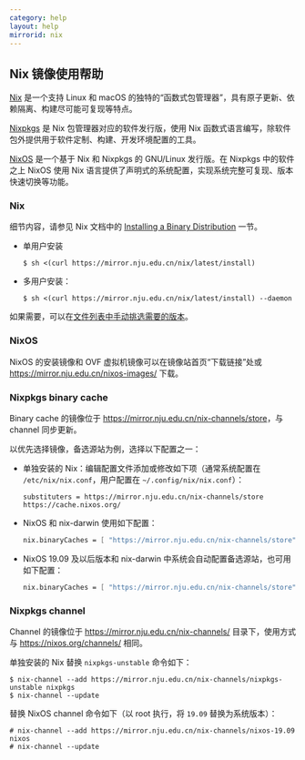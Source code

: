 ```yaml
---
category: help
layout: help
mirrorid: nix
---
```


## Nix 镜像使用帮助

[Nix](https://nixos.org/nix) 是一个支持 Linux 和 macOS 的独特的“函数式包管理器”，具有原子更新、依赖隔离、构建尽可能可复现等特点。

[Nixpkgs](https://nixos.org/nixpkgs) 是 Nix 包管理器对应的软件发行版，使用 Nix 函数式语言编写，除软件包外提供用于软件定制、构建、开发环境配置的工具。

[NixOS](https://nixos.org) 是一个基于 Nix 和 Nixpkgs 的 GNU/Linux 发行版。在 Nixpkgs 中的软件之上 NixOS 使用 Nix 语言提供了声明式的系统配置，实现系统完整可复现、版本快速切换等功能。

### Nix

细节内容，请参见 Nix 文档中的 [Installing a Binary Distribution](https://nixos.org/nix/manual/#ch-installing-binary) 一节。

- 单用户安装

    ```console
    $ sh <(curl https://mirror.nju.edu.cn/nix/latest/install)
    ```
- 多用户安装：

    ```console
    $ sh <(curl https://mirror.nju.edu.cn/nix/latest/install) --daemon
    ```

如果需要，可以在[文件列表中手动挑选需要的版本](https://mirror.nju.edu.cn/nix)。

### NixOS

NixOS 的安装镜像和 OVF 虚拟机镜像可以在镜像站首页“下载链接”处或 <https://mirror.nju.edu.cn/nixos-images/> 下载。

### Nixpkgs binary cache

Binary cache 的镜像位于 <https://mirror.nju.edu.cn/nix-channels/store>，与 channel 同步更新。

以优先选择镜像，备选源站为例，选择以下配置之一：

- 单独安装的 Nix：编辑配置文件添加或修改如下项（通常系统配置在 `/etc/nix/nix.conf`，用户配置在 `~/.config/nix/nix.conf`）：

    ```plain
    substituters = https://mirror.nju.edu.cn/nix-channels/store https://cache.nixos.org/
    ```

- NixOS 和 nix-darwin 使用如下配置：

    ```nix
    nix.binaryCaches = [ "https://mirror.nju.edu.cn/nix-channels/store" "https://cache.nixos.org/" ];
    ```

- NixOS 19.09 及以后版本和 nix-darwin 中系统会自动配置备选源站，也可用如下配置：

    ```nix
    nix.binaryCaches = [ "https://mirror.nju.edu.cn/nix-channels/store" ];
    ```

### Nixpkgs channel

Channel 的镜像位于 <https://mirror.nju.edu.cn/nix-channels/> 目录下，使用方式与 <https://nixos.org/channels/> 相同。

单独安装的 Nix 替换 `nixpkgs-unstable` 命令如下：

```console
$ nix-channel --add https://mirror.nju.edu.cn/nix-channels/nixpkgs-unstable nixpkgs
$ nix-channel --update
```

替换 NixOS channel 命令如下（以 root 执行，将 `19.09` 替换为系统版本）：

```console
# nix-channel --add https://mirror.nju.edu.cn/nix-channels/nixos-19.09 nixos
# nix-channel --update
```
